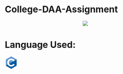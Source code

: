 # College-DAA-Assignment

<p align="center">
<!--   <a href="https://github.com/rupambsws9/readme-typing-svg"> -->
    <img src="https://readme-typing-svg.herokuapp.com?color=E22FE4&width=380&height=28&lines=Hi👋+I'm+Rupam+Biswas..;Welcome+To+My+GitHub..;Nice+To+Meet+You+....&center=true"></a></p>

# Language Used:

 <a href="https://www.w3schools.com/c/" target="_blank" rel="noreferrer">
    <img src="https://raw.githubusercontent.com/devicons/devicon/master/icons/c/c-original.svg" alt="c" width="40" height="40"/>
</a>

</p>
